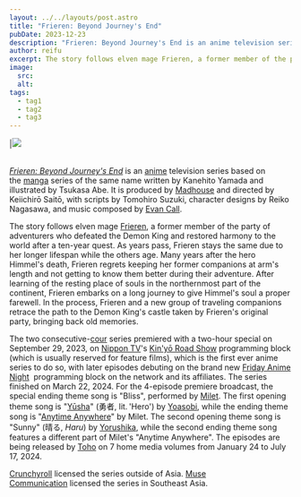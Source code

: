 ```yaml
---
layout: ../../layouts/post.astro
title: "Frieren: Beyond Journey's End"
pubDate: 2023-12-23
description: "Frieren: Beyond Journey's End is an anime television series based on the manga series of the same name written by Kanehito Yamada and illustrated by Tsukasa Abe."
author: reifu
excerpt: The story follows elven mage Frieren, a former member of the party of adventurers who defeated the Demon King and restored harmony to the world after a ten-year quest. As years pass, Frieren stays the same due to her longer lifespan while the others age.
image:
  src:
  alt:
tags:
  - tag1
  - tag2
  - tag3
---
```


|[![](https://upload.wikimedia.org/wikipedia/en/thumb/2/21/Frierendvdcover.jpg/220px-Frierendvdcover.jpg)](https://en.wikipedia.org/wiki/File:Frierendvdcover.jpg)<br><br>

*[Frieren: Beyond Journey's End](https://en.wikipedia.org/wiki/Frieren:_Beyond_Journey%27s_End "Frieren: Beyond Journey's End")* is an [anime](https://en.wikipedia.org/wiki/Anime "Anime") television series based on the [manga](https://en.wikipedia.org/wiki/Manga "Manga") series of the same name written by Kanehito Yamada and illustrated by Tsukasa Abe. It is produced by [Madhouse](<https://en.wikipedia.org/wiki/Madhouse_(company)> "Madhouse (company)") and directed by Keiichirō Saitō, with scripts by Tomohiro Suzuki, character designs by Reiko Nagasawa, and music composed by [Evan Call](https://en.wikipedia.org/wiki/Evan_Call "Evan Call").

The story follows elven mage [Frieren](<https://en.wikipedia.org/wiki/Frieren_(character)> "Frieren (character)"), a former member of the party of adventurers who defeated the Demon King and restored harmony to the world after a ten-year quest. As years pass, Frieren stays the same due to her longer lifespan while the others age. Many years after the hero Himmel's death, Frieren regrets keeping her former companions at arm's length and not getting to know them better during their adventure. After learning of the resting place of souls in the northernmost part of the continent, Frieren embarks on a long journey to give Himmel's soul a proper farewell. In the process, Frieren and a new group of traveling companions retrace the path to the Demon King's castle taken by Frieren's original party, bringing back old memories.

The two consecutive-[cour](<https://en.wikipedia.org/wiki/Cour_(TV_production)> "Cour (TV production)") series premiered with a two-hour special on September 29, 2023, on [Nippon TV](https://en.wikipedia.org/wiki/Nippon_TV "Nippon TV")'s [Kin'yō Road Show](https://en.wikipedia.org/w/index.php?title=Kin%27y%C5%8D_Road_Show&action=edit&redlink=1 "Kin'yō Road Show (page does not exist)") programming block (which is usually reserved for feature films), which is the first ever anime series to do so, with later episodes debuting on the brand new [Friday Anime Night](https://en.wikipedia.org/w/index.php?title=Friday_Anime_Night&action=edit&redlink=1 "Friday Anime Night (page does not exist)")  programming block on the network and its affiliates. The series finished on March 22, 2024. For the 4-episode premiere broadcast, the special ending theme song is "Bliss", performed by [Milet](<https://en.wikipedia.org/wiki/Milet_(singer)> "Milet (singer)"). The first opening theme song is "[Yūsha](<https://en.wikipedia.org/wiki/Y%C5%ABsha_(song)> "Yūsha (song)")" (勇者, lit. 'Hero') by [Yoasobi](https://en.wikipedia.org/wiki/Yoasobi "Yoasobi"), while the ending theme song is "[Anytime Anywhere](<https://en.wikipedia.org/wiki/Anytime_Anywhere_(song)> "Anytime Anywhere (song)")" by Milet. The second opening theme song is "Sunny" (晴る, *Haru*) by [Yorushika](https://en.wikipedia.org/wiki/Yorushika "Yorushika"), while the second ending theme song features a different part of Milet's "Anytime Anywhere". The episodes are being released by [Toho](https://en.wikipedia.org/wiki/Toho "Toho") on 7 home media volumes from January 24 to July 17, 2024.

[Crunchyroll](https://en.wikipedia.org/wiki/Crunchyroll_LLC "Crunchyroll LLC") licensed the series outside of Asia. [Muse Communication](https://en.wikipedia.org/wiki/Muse_Communication "Muse Communication") licensed the series in Southeast Asia.


